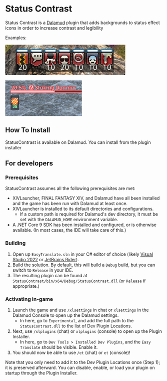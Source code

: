 # Status Contrast

Status Contrast is a [Dalamud](https://github.com/goatcorp/Dalamud) plugin that
adds backgrounds to status effect icons in order to increase contrast and legibility

Examples:

![A screenshot showing the background effect on player debuffs](docs/player-debuffs.png)

![A screenshot showing the background effect on target debuffs](docs/target-debuffs.png)

## How To Install

StatusContrast is available on Dalamud. You can install from the plugin installer

## For developers

### Prerequisites

StatusContrast assumes all the following prerequisites are met:

* XIVLauncher, FINAL FANTASY XIV, and Dalamud have all been installed and the game
has been run with Dalamud at least once.
* XIVLauncher is installed to its default directories and configurations.
  * If a custom path is required for Dalamud's dev directory, it must be set with
  the `DALAMUD_HOME` environment variable.
* A .NET Core 9 SDK has been installed and configured, or is otherwise available.
(In most cases, the IDE will take care of this.)

### Building

1. Open up `EasyTranslate.sln` in your C# editor of choice (likely
[Visual Studio 2022](https://visualstudio.microsoft.com) or
[JetBrains Rider](https://www.jetbrains.com/rider/)).
2. Build the solution. By default, this will build a `Debug` build, but you can
switch to `Release` in your IDE.
3. The resulting plugin can be found at
`StatusContrast/bin/x64/Debug/StatusContrast.dll` (or `Release` if appropriate.)

### Activating in-game

1. Launch the game and use `/xlsettings` in chat or `xlsettings` in the Dalamud
Console to open up the Dalamud settings.
    * In here, go to `Experimental`, and add the full path to the
    `StatusContrast.dll` to the list of Dev Plugin Locations.
2. Next, use `/xlplugins` (chat) or `xlplugins` (console) to open up the Plugin Installer.
    * In here, go to `Dev Tools > Installed Dev Plugins`, and the `Easy Translate`
    should be visible. Enable it.
3. You should now be able to use `/et` (chat) or `et` (console)!

Note that you only need to add it to the Dev Plugin Locations once (Step 1); it
is preserved afterward. You can disable, enable, or load your plugin on startup
through the Plugin Installer.
